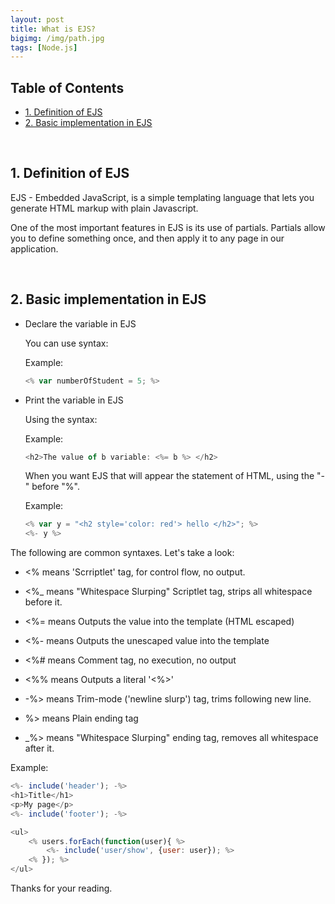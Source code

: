 ```yaml
---
layout: post
title: What is EJS?
bigimg: /img/path.jpg
tags: [Node.js]
---
```


## Table of Contents
- [1. Definition of EJS](1-definition-of-ejs)
- [2. Basic implementation in EJS](#2-basic-implementation-in-ejs)

<br>

## 1. Definition of EJS
EJS - Embedded JavaScript, is a simple templating language that lets you generate HTML markup with plain Javascript.

One of the most important features in EJS is its use of partials. Partials allow you to define something once, and then apply it to any page in our application. 

<br>

## 2. Basic implementation in EJS
- Declare the variable in EJS
    
    You can use syntax: 

    Example: 
    ```Javascript
    <% var numberOfStudent = 5; %>
    ```

- Print the variable in EJS
  
    Using the syntax: 

    Example: 
    ```Javascript 
    <h2>The value of b variable: <%= b %> </h2>
    ```


    When you want EJS that will appear the statement of HTML, using the "-" before "%". 

    Example: 
    ```Javascript
    <% var y = "<h2 style='color: red'> hello </h2>"; %>
    <%- y %>
    ```

The following are common syntaxes. Let's take a look:

- <%    means 'Scrriptlet' tag, for control flow, no output. 

- <%_   means "Whitespace Slurping" Scriptlet tag, strips all whitespace before it. 

- <%=   means Outputs the value into the template (HTML escaped)

- <%-   means Outputs the unescaped value into the template

- <%#   means Comment tag, no execution, no output

- <%%   means Outputs a literal '<%>'

- -%>   means Trim-mode ('newline slurp') tag, trims following new line.
  
- %>    means Plain ending tag

- _%>   means "Whitespace Slurping" ending tag, removes all whitespace after it.

Example: 

```Javascript
<%- include('header'); -%>
<h1>Title</h1>
<p>My page</p>
<%- include('footer'); -%>
```

```Javascript
<ul>
    <% users.forEach(function(user){ %>
        <%- include('user/show', {user: user}); %>
    <% }); %>
</ul>
```

Thanks for your reading.